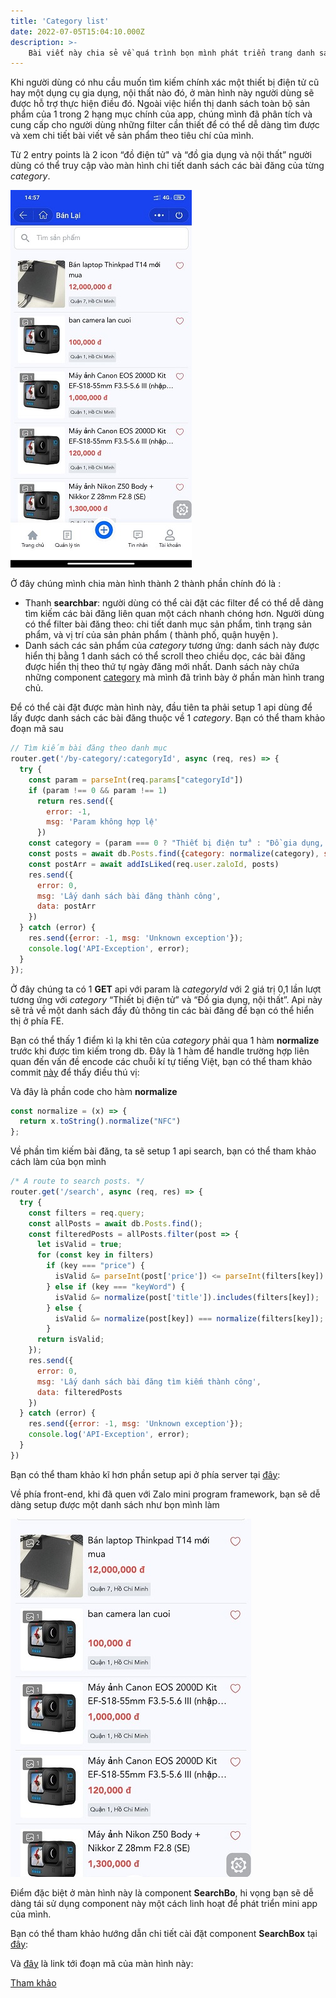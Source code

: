 ```yaml
---
title: 'Category list'
date: 2022-07-05T15:04:10.000Z
description: >-
    Bài viết này chia sẻ về quá trình bọn mình phát triển trang danh sách sản phẩm theo category.
---
```

Khi người dùng có nhu cầu muốn tìm kiếm chính xác một thiết bị điện tử cũ hay một dụng cụ gia dụng, nội thất nào đó, ở màn hình này người dùng sẽ được hỗ trợ thực hiện điều đó. Ngoài việc hiển thị danh sách toàn bộ sản phẩm của 1 trong 2 hạng mục chính của app, chúng mình đã phân tích và cung cấp cho người dùng những filter cần thiết để có thể dễ dàng tìm được và xem chi tiết bài viết về sản phẩm theo tiêu chí của mình.

Từ 2 entry points là 2 icon “đồ điện tử" và “đồ gia dụng và nội thất” người dùng có thể truy cập vào màn hình chi tiết danh sách các bài đăng của từng _category_.

![Alt Text](https://raw.githubusercontent.com/quynhdinh/BanLai/master/website/site/static/img/category-list1.jpg)

Ở đây chúng mình chia màn hình thành 2 thành phần chính đó là :

- Thanh **searchbar**: người dùng có thể cài đặt các filter để có thể dễ dàng tìm kiếm các bài đăng liên quan một cách nhanh chóng hơn. Người dùng có thể filter bài đăng theo: chi tiết danh mục sản phẩm, tình trạng sản phẩm, và vị trí của sản phản phẩm ( thành phố, quận huyện ).
- Danh sách các sản phẩm của _category_ tương ứng: danh sách này được hiển thị bằng 1 danh sách có thể scroll theo chiều dọc, các bài đăng được hiển thị theo thứ tự ngày đăng mới nhất. Danh sách này chứa những component [category](https://www.notion.so/category-70512e2a8eb748b9aa181b0a4d5f7136) mà mình đã trình bày ở phần màn hình trang chủ.

Để có thể cài đặt được màn hình này, đầu tiên ta phải setup 1 api dùng để lấy được danh sách các bài đăng thuộc về 1 _category_. Bạn có thể tham khảo đoạn mã sau
```javascript
// Tìm kiếm bài đăng theo danh mục
router.get('/by-category/:categoryId', async (req, res) => {
  try {
    const param = parseInt(req.params["categoryId"])
    if (param !== 0 && param !== 1)
      return res.send({
        error: -1,
        msg: 'Param không hợp lệ'
      })
    const category = (param === 0 ? "Thiết bị điện tử" : "Đồ gia dụng, nội thất")
    const posts = await db.Posts.find({category: normalize(category), status: "active"}).sort({createdAt: -1}).lean()
    const postArr = await addIsLiked(req.user.zaloId, posts)
    res.send({
      error: 0,
      msg: 'Lấy danh sách bài đăng thành công',
      data: postArr
    })
  } catch (error) {
    res.send({error: -1, msg: 'Unknown exception'});
    console.log('API-Exception', error);
  }
});
```

Ở đây chúng ta có 1 **GET** api với param là _categoryId_ với 2 giá trị 0,1 lần lượt tương ứng với _category_ “Thiết bị điện tử” và “Đồ gia dụng, nội thất”. Api này sẽ trả về một danh sách đầy đủ thông tin các bài đăng để bạn có thể hiển thị ở phía FE.

Bạn có thể thấy 1 điểm kì lạ khi tên của _category_ phải qua 1 hàm **normalize** trước khi được tìm kiếm trong db. Đây là 1 hàm để handle trường hợp liên quan đến vấn đề encode các chuỗi kí tự tiếng Việt, bạn có thể tham khảo commit [này](https://github.com/quynhdinh/BanLai/commit/7ebecd549b4bb9ebf65388f7681c3b0c151fbf17) để thấy điều thú vị:

Và đây là phần code cho hàm **normalize**

```javascript
const normalize = (x) => {
  return x.toString().normalize("NFC")
};
```

Về phần tìm kiếm bài đăng, ta sẽ setup 1 api search, bạn có thể tham khảo cách làm của bọn mình

```jsx
/* A route to search posts. */
router.get('/search', async (req, res) => {
  try {
    const filters = req.query;
    const allPosts = await db.Posts.find();
    const filteredPosts = allPosts.filter(post => {
      let isValid = true;
      for (const key in filters)
        if (key === "price") {
          isValid &= parseInt(post['price']) <= parseInt(filters[key])
        } else if (key === "keyWord") {
          isValid &= normalize(post['title']).includes(filters[key]);
        } else {
          isValid &= normalize(post[key]) === normalize(filters[key]);
        }
      return isValid;
    });
    res.send({
      error: 0,
      msg: 'Lấy danh sách bài đăng tìm kiếm thành công',
      data: filteredPosts
    })
  } catch (error) {
    res.send({error: -1, msg: 'Unknown exception'});
    console.log('API-Exception', error);
  }
})
```

Bạn có thể tham khảo kĩ hơn phần setup api ở phía server tại [đây](https://github.com/quynhdinh/BanLai/blob/master/server/routes/post.js):

Về phía front-end, khi đã quen với Zalo mini program framework, bạn sẽ dễ dàng setup được một danh sách như bọn mình làm

![Alt Text](https://raw.githubusercontent.com/quynhdinh/BanLai/master/website/site/static/img/category-list2.jpg)

Điểm đặc biệt ở màn hình này là component **SearchBo**, hi vọng bạn sẽ dễ dàng tái sử dụng component này một cách linh hoạt để phát triển mini app của mình.

Bạn có thể tham khảo hướng dẫn chi tiết cài đặt component **SearchBox** tại [đây](https://scintillating-haupia-01fe5d.netlify.app/post/search-box/):

Và [đây](https://github.com/quynhdinh/BanLai/blob/master/client/src/pages/posts-list.jsx) là link tới đoạn mã của màn hình này:

[Tham khảo](https://harmless-impatiens-74a.notion.site/Category-list-be9b3f7b4fee46dc96031a6898546a0c)